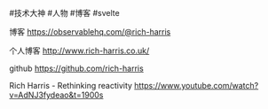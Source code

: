 #技术大神 #人物 #博客 #svelte

博客
https://observablehq.com/@rich-harris

个人博客
http://www.rich-harris.co.uk/

github
https://github.com/rich-harris

Rich Harris - Rethinking reactivity
https://www.youtube.com/watch?v=AdNJ3fydeao&t=1900s